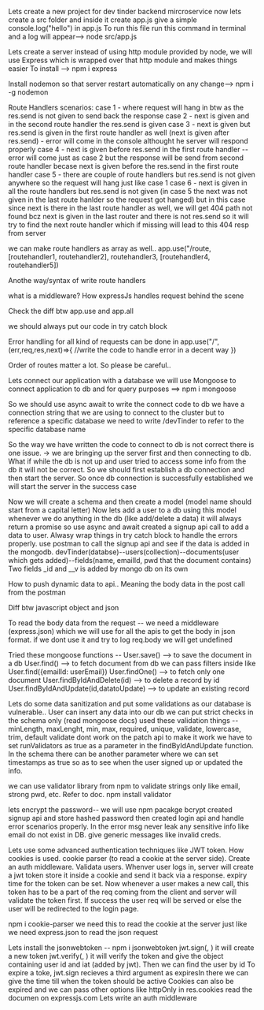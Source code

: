 Lets create a new project for dev tinder backend  mircroservice
now lets create a src folder and inside it create app.js
give a simple console.log("hello") in app.js
To run this file run this command in terminal and a log will appear--> node src/app.js

Lets create a server
instead of using http module provided by node, we will use Express which is wrapped over that http module and makes things easier
To install --> npm i express

Install nodemon so that server restart automatically on any change--> npm i -g nodemon 

Route Handlers scenarios:
case 1 - where request will hang in btw as the res.send is not given to send back the response
case 2 - next is given and in the second route handler the res.send is given 
case 3 - next is given but res.send is given in the first route handler as well (next is given after res.send) - error will come in the console althought he server will respond properly 
case 4 - next is given before res.send in the first route handler -- error will come just as case 2 but the response will be send from second route handler becase next is given before the res.send in the first route handler
case 5 - there are couple of route handlers but res.send is not given anywhere so the request will hang just like case 1
case 6 - next is given in all the route handlers but res.send is not given (in case 5 the next was not given in the last route hanlder so the request got hanged) but in this case since next is there in the last route handler as well, we will get 404 path not found bcz next is given in the last router and there is not res.send so it will try to find the next route handler which if missing will lead to this 404 resp from server

we can make route handlers as array as well.. app.use("/route, [routehandler1, routehandler2], routehandler3, [routehandler4, routehandler5])

Anothe way/syntax of write route handlers

what is a middleware? How expressJs handles request behind the scene

Check the diff btw app.use and app.all

we should always put our code in try catch block

Error handling for all kind of requests can be done in app.use("/",(err,req,res,next)=>{
    //write the code to handle error in a decent way
})

Order of routes matter a lot. So please be careful..

Lets connect our application with a database
we will use Mongoose to connect application to db and for query purposes ==> npm i mongoose

So we should use async await to write the connect code to db
we have a connection string that we are using to connect to the cluster but to reference a specific database we need to write /devTinder to refer to the specific database name

So the way we have written the code to connect to db is not correct there is one issue. -> we are bringing up the server first and then connecting to db. What if while the db is not up and user tried to access some info from the db it will not be correct. So we should first establish a db connection and then start the server.
So once db connection is successfully established we will start the server in the success case

Now we will create a schema and then create a model (model name should start from a capital letter)
Now lets add a user to a db using this model
whenever we do anything in the db (like add/delete a data) it will always return a promise so use async and await
created a signup api call to add a data to user. Alwasy wrap things in try catch block to handle the errors properly.
use postman to call the signup api and see if the data is added in the mongodb. 
devTinder(databse)--users(collection)--documents(user which gets added)--fields(name, emailId, pwd that the document contains)
Two fields _id and __v is added by mongo db on its own

How to push dynamic data to api.. Meaning the body data in the post call from the postman

Diff btw javascript object and json

To read the body data from the request -- we need a middleware (express.json) which we will use for all the apis to get the body in json format. if we dont use it and try to log req.body we will get undefined

Tried these mongoose functions -- 
User.save() --> to save the document in a db
User.find() --> to fetch document from db we can pass filters inside like User.find({emailId: userEmail})
User.findOne() --> to fetch only one document 
User.findByIdAndDelete(id) --> to delete a record by id
User.findByIdAndUpdate(id,datatoUpdate) --> to update an existing record

Lets do some data sanitization and put some validations as  our database is vulnerable.. User can insert any data into our db
we can put strict checks in the schema only (read mongoose docs)
used these validation things -- minLength, maxLenght, min, max, required, unique, validate, lowercase, trim, default
validate dont work on the patch api to make it work we have to set runValidators as true as a parameter in the findByIdAndUpdate function.
In the schema there can be another parameter where we can set timestamps as true so as to see when the user signed up or updated the info.

we can use validator library from npm to validate strings only like email, strong pwd, etc. Refer to doc. 
npm install validator 

lets encrypt the password-- we will use npm pacakge bcrypt
created signup api and store hashed password
then created login api and handle error scenarios properly. In the error msg never leak any sensitive info like email do not exist in DB. give generic messages like invalid creds.

Lets use some advanced authentication techniques like JWT token. How cookies is used. cookie parser (to read a cookie at the server side). Create an auth middleware. Validata users.
Whenver user logs in, server will create a jwt token store it inside a cookie and send it back via a response. expiry time for the token can be set. Now whenever a user makes a new call, this token has to be a part of the req coming from the client and server will validate the token first. If success the user req will be served or else the user will be redirected to the login page.

npm i cookie-parser
we need this to read the cookie at the server just like we need express.json to read the json request

Lets install the jsonwebtoken -- npm i jsonwebtoken
jwt.sign(<give the user id>, <SecretKey>) it will create a new token
jwt.verify(<tokenThatComesAsCookie>, <SecretKey>) it will verify the token and give the object containing user id and iat (added by jwt).
Then we can find the user by id 
To expire a toke, jwt.sign recieves a third argument as expiresIn there we can give the time till when the token should be active
Cookies can also be expired and we can pass other options like httpOnly in res.cookies read the documen on expressjs.com
Lets write an auth middleware